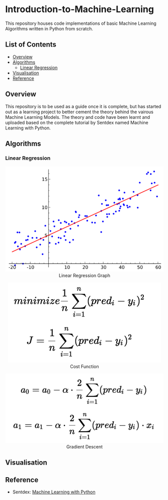 # Introduction-to-Machine-Learning

This repository houses code implementations of basic Machine Learning Algorithms written in Python from scratch.

## List of Contents
- [Overview](#Overview)
- [Algorithms](#Algorithms)
  - [Linear Regression](#Linear-Regression)
- [Visualisation](#Visualisation)
- [Reference](#Reference)

## Overview

This repository is to be used as a guide once it is complete, but has started out as a learning project to better cement the theory behind the vairous Machine Learning Models. The theory and code have been learnt and uploaded based on the complete tutorial by Sentdex named Machine Learning with Python.

## Algorithms
### Linear Regression
<p align="center">
  <img src="https://github.com/surya-palaniswamy/Introduction-to-Machine-Learning/blob/main/media/linear_regression/linear_regression.png" alt="Linear regression graph"/>
  <br clear="centre"/>
  Linear Regression Graph
</p>

<p align="center">
  <img src="https://github.com/surya-palaniswamy/Introduction-to-Machine-Learning/blob/main/media/linear_regression/cost_function.png" alt="Cost Function"/>
  <br clear="centre"/>
  Cost Function
</p>

<p align="center">
  <img src="https://github.com/surya-palaniswamy/Introduction-to-Machine-Learning/blob/main/media/linear_regression/gradient_descent.png" alt="Gradient Descent"/>
  <br clear="centre"/>
  Gradient Descent
</p>

## Visualisation

## Reference
- Sentdex: [Machine Learning with Python](https://youtube.com/playlist?list=PLQVvvaa0QuDfKTOs3Keq_kaG2P55YRn5v)
